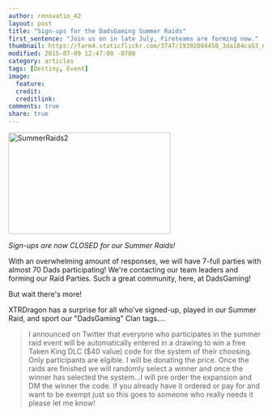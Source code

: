 ```yaml
---
author: renovatio_42
layout: post
title: "Sign-ups for the DadsGaming Summer Raids"
first_sentence: "Join us on in late July, Fireteams are forming now."
thumbnail: https://farm4.staticflickr.com/3747/19392084458_3da184ca53_n.jpg
modified: 2015-07-09 12:47:00 -0700
category: articles
tags: [Destiny, Event]
image:
  feature: 
  credit: 
  creditlink: 
comments: true
share: true
---
```


<a data-flickr-embed="true" data-header="true" data-footer="true"  href="https://www.flickr.com/photos/126304189@N08/19392084458/in/dateposted-public/" title="SummerRaids2"><img src="https://farm4.staticflickr.com/3747/19392084458_3da184ca53_n.jpg" width="320" height="200" alt="SummerRaids2"></a><script async src="//embedr.flickr.com/assets/client-code.js" charset="utf-8"></script>

*Sign-ups are now CLOSED for our Summer Raids!*

With an overwhelming amount of responses, we will have 7-full parties with almost 70 Dads participating! We're contacting our team leaders and forming our Raid Parties. Such a great community, here, at DadsGaming!

But wait there's more!

XTRDragon has a surprise for all who've signed-up, played in our Summer Raid, and sport our "DadsGaming" Clan tags....

> I announced on Twitter that everyone who participates in the summer raid event will be automatically entered in a drawing to win a free Taken King DLC ($40 value) code for the system of their choosing.  Only participants are elgible. I will be donating the price.  Once the raids are finished we will randomly select a winner and once the winner has selected the system...I will pre order the expansion and DM the winner the code.  If you already have it ordered or pay for and want to be exempt just so this goes to someone who really needs it please let me know!

